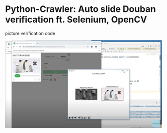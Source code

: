 # Python-Crawler: Auto slide Douban verification ft. Selenium, OpenCV
 picture verification code


<img src="Demo.jpg" alt="a"/>
